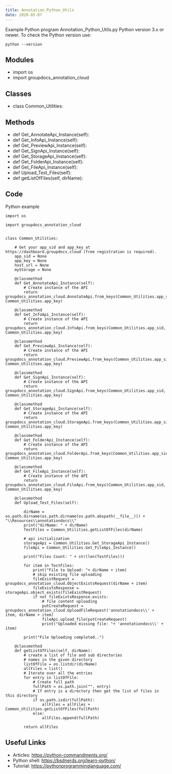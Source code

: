 ```yaml
---
title: Annotation_Python_Utils
date: 2020-05-07
---
```

Example Python program Annotation_Python_Utils.py
Python version 3.x or newer.
To check the Python version use:

    python --version

## Modules

* import os
* import groupdocs_annotation_cloud

## Classes

* class Common_Utilities:

## Methods

* def Get_AnnotateApi_Instance(self):
* def Get_InfoApi_Instance(self):
* def Get_PreviewApi_Instance(self):
* def Get_SignApi_Instance(self):
* def Get_StorageApi_Instance(self):
* def Get_FolderApi_Instance(self):
* def Get_FileApi_Instance(self):
* def Upload_Test_Files(self):
* def getListOfFiles(self, dirName):

## Code

Python example

    import os
    
    import groupdocs_annotation_cloud
    
    
    class Common_Utilities:
    
        # Get your app_sid and app_key at https://dashboard.groupdocs.cloud (free registration is required).
        app_sid = None
        app_key = None
        host_url = None
        myStorage = None
        
        @classmethod
        def Get_AnnotateApi_Instance(self):
            # Create instance of the API
            return groupdocs_annotation_cloud.AnnotateApi.from_keys(Common_Utilities.app_sid, Common_Utilities.app_key)
        
        @classmethod
        def Get_InfoApi_Instance(self):
            # Create instance of the API
            return groupdocs_annotation_cloud.InfoApi.from_keys(Common_Utilities.app_sid, Common_Utilities.app_key)
        
        @classmethod
        def Get_PreviewApi_Instance(self):
            # Create instance of the API
            return groupdocs_annotation_cloud.PreviewApi.from_keys(Common_Utilities.app_sid, Common_Utilities.app_key)
        
        @classmethod
        def Get_SignApi_Instance(self):
            # Create instance of the API
            return groupdocs_annotation_cloud.SignApi.from_keys(Common_Utilities.app_sid, Common_Utilities.app_key)
        
        @classmethod
        def Get_StorageApi_Instance(self):
            # Create instance of the API
            return groupdocs_annotation_cloud.StorageApi.from_keys(Common_Utilities.app_sid, Common_Utilities.app_key)
        
        @classmethod
        def Get_FolderApi_Instance(self):
            # Create instance of the API
            return groupdocs_annotation_cloud.FolderApi.from_keys(Common_Utilities.app_sid, Common_Utilities.app_key)
        
        @classmethod
        def Get_FileApi_Instance(self):
            # Create instance of the API
            return groupdocs_annotation_cloud.FileApi.from_keys(Common_Utilities.app_sid, Common_Utilities.app_key)
          
        @classmethod  
        def Upload_Test_Files(self):
            
            dirName = os.path.dirname(os.path.dirname(os.path.abspath(__file__))) + "\\Resources\\annotationdocs\\"
            print("dirName: " + dirName)
            TestFiles = Common_Utilities.getListOfFiles(dirName)
            
            # api initialization
            storageApi = Common_Utilities.Get_StorageApi_Instance()
            fileApi = Common_Utilities.Get_FileApi_Instance()
            
            print("Files Count: " + str(len(TestFiles)))
            
            for item in TestFiles:
                print("File to Upload: "+ dirName + item)
                # skip existing file uploading
                fileExistRequest = groupdocs_annotation_cloud.ObjectExistsRequest(dirName + item)
                fileExistsResponse = storageApi.object_exists(fileExistRequest)
                if not fileExistsResponse.exists:                
                    # file content uploading
                    putCreateRequest = groupdocs_annotation_cloud.UploadFileRequest('annotationdocs\\' + item, dirName + item)
                    fileApi.upload_file(putCreateRequest)
                    print("Uploaded missing file: "+ 'annotationdocs\\' + item)
            
            print("File Uploading completed..")
            
        @classmethod  
        def getListOfFiles(self, dirName):
            # create a list of file and sub directories 
            # names in the given directory 
            listOfFile = os.listdir(dirName)
            allFiles = list()
            # Iterate over all the entries
            for entry in listOfFile:
                # Create full path
                fullPath = os.path.join("", entry)
                # If entry is a directory then get the list of files in this directory 
                if os.path.isdir(fullPath):
                    allFiles = allFiles + Common_Utilities.getListOfFiles(fullPath)
                else:
                    allFiles.append(fullPath)
                        
            return allFiles

## Useful Links

- Articles: https://python-commandments.org/
- Python shell: https://bsdnerds.org/learn-python/
- Tutorial: https://pythonprogramminglanguage.com/
